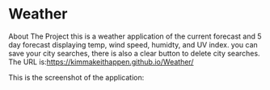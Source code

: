 # Weather
About The Project
this is a weather application of the current forecast and 5 day forecast displaying temp, wind speed, humidty, and UV index. you can save your city searches, there is also a clear button to delete city searches.
The URL is:https://kimmakeithappen.github.io/Weather/

This is the screenshot of the application:
